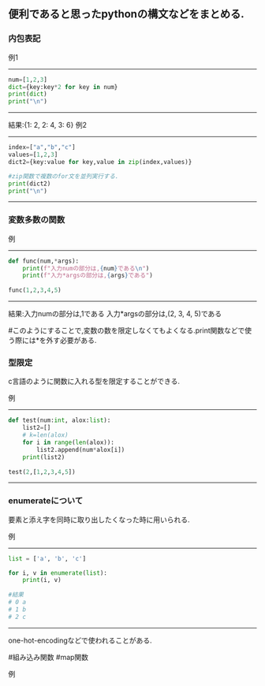 ## 便利であると思ったpythonの構文などをまとめる.

### 内包表記

例1
***
```python
num=[1,2,3]
dict={key:key*2 for key in num}
print(dict)
print("\n")
```
***

結果:{1: 2, 2: 4, 3: 6}
例2
***
```python
index=["a","b","c"]
values=[1,2,3]
dict2={key:value for key,value in zip(index,values)}

#zip関数で複数のfor文を並列実行する.
print(dict2)
print("\n")
```
***


### 変数多数の関数

例
***
```python
def func(num,*args):
    print(f"入力numの部分は,{num}である\n")
    print(f"入力*argsの部分は,{args}である")
    
func(1,2,3,4,5)    
```
***

結果:入力numの部分は,1である
     入力*argsの部分は,(2, 3, 4, 5)である
    
#このようにすることで,変数の数を限定しなくてもよくなる.print関数などで使う際には*を外す必要がある. 
    
### 型限定
c言語のように関数に入れる型を限定することができる.

例
***
```python
def test(num:int, alox:list):
    list2=[]
    # k=len(alox)
    for i in range(len(alox)):
        list2.append(num*alox[i])
    print(list2)    
        
test(2,[1,2,3,4,5])        
```
***

### enumerateについて


要素と添え字を同時に取り出したくなった時に用いられる.

例
***
```python
list = ['a', 'b', 'c']

for i, v in enumerate(list):
    print(i, v)
    
#結果    
# 0 a
# 1 b
# 2 c    
```
***

one-hot-encodingなどで使われることがある.

#組み込み関数
#map関数    

例